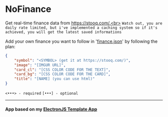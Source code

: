# NoFinance

Get real-time finance data from https://stooq.com/.<br>
`Watch out, you are daily rate limited, but i've implemented a caching system so if it's achieved, you will get the latest saved informations`

Add your own finance you want to follow in '[finance.json](app/assets/media/finance.json)' by following the plan:
```json
{
    "symbol": "<SYMBOL> (get it at https://stooq.com/)",
    "image": "[IMGUR URL]",
    "card_cl": "[CSS COLOR CODE FOR THE TEXT]",
    "card_bg": "[CSS COLOR CODE FOR THE CARD]",
    "title": "[NAME] (you can use html)"
}
```
`<•••> - required` `[•••] - optional`


---


#### App based on my [ElectronJS Template App](https://github.com/TheNolle/ElectronJS-Template-App)